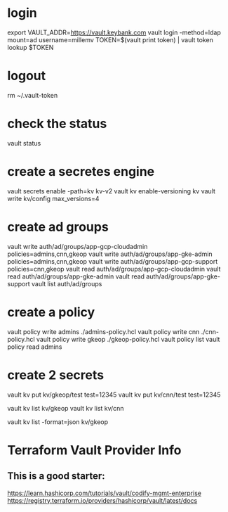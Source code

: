 # login
export VAULT_ADDR=https://vault.keybank.com
vault login -method=ldap mount=ad username=millemv
TOKEN=$(vault print token) | vault token lookup $TOKEN

# logout
rm ~/.vault-token

# check the status
vault status

# create a secretes engine
vault secrets enable -path=kv kv-v2
vault kv enable-versioning kv
vault write kv/config max_versions=4

# create ad groups
vault write auth/ad/groups/app-gcp-cloudadmin policies=admins,cnn,gkeop
vault write auth/ad/groups/app-gke-admin policies=admins,cnn,gkeop
vault write auth/ad/groups/app-gcp-support policies=cnn,gkeop
vault read auth/ad/groups/app-gcp-cloudadmin
vault read auth/ad/groups/app-gke-admin
vault read auth/ad/groups/app-gke-support
vault list auth/ad/groups

# create a policy
vault policy write admins ./admins-policy.hcl
vault policy write cnn ./cnn-policy.hcl
vault policy write gkeop ./gkeop-policy.hcl
vault policy list
vault policy read admins

# create 2 secrets
vault kv put kv/gkeop/test test=12345
vault kv put kv/cnn/test test=12345

vault kv list kv/gkeop
vault kv list kv/cnn

vault kv list -format=json kv/gkeop

# Terraform Vault Provider Info
## This is a good starter: 
https://learn.hashicorp.com/tutorials/vault/codify-mgmt-enterprise
https://registry.terraform.io/providers/hashicorp/vault/latest/docs